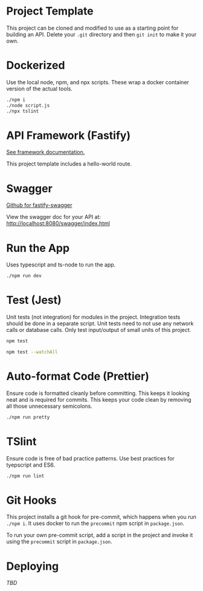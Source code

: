 # Project Template

This project can be cloned and modified to use as a starting point for building
an API. Delete your `.git` directory and then `git init` to make it your own.

# Dockerized

Use the local node, npm, and npx scripts. These wrap a docker container version
of the actual tools.

```bash
./npm i
./node script.js
./npx tslint
```

# API Framework (Fastify)

[See framework documentation.](https://www.fastify.io/)

This project template includes a hello-world route.

# Swagger

[Github for fastify-swagger](https://github.com/fastify/fastify-swagger)

View the swagger doc for your API at:
[http://localhost:8080/swagger/index.html](http://localhost:8080/swagger/index.html)

# Run the App

Uses typescript and ts-node to run the app.

```bash
./npm run dev
```

# Test (Jest)

Unit tests (not integration) for modules in the project. Integration tests
should be done in a separate script. Unit tests need to not use any network
calls or database calls. Only test input/output of small units of this project.

```bash
npm test
```

```bash
npm test --watchAll
```

# Auto-format Code (Prettier)

Ensure code is formatted cleanly before committing. This keeps it looking neat
and is required for commits. This keeps your code clean by removing all those 
unnecessary semicolons.

```bash
./npm run pretty
```

# TSlint

Ensure code is free of bad practice patterns. Use best practices for
tyepscript and ES6.

```bash
./npm run lint
```
# Git Hooks

This project installs a git hook for pre-commit, which happens when you run
`./npm i`. It uses docker to run the `precommit` npm script in `package.json`.

To run your own pre-commit script, add a script in the project and invoke it
using the `precommit` script in `package.json`.

# Deploying

_TBD_
